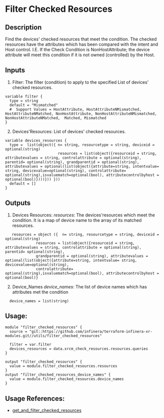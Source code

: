 # Filter Checked Resources

## Description
Find the devices' checked resources that meet the condition. The checked resources have the attributes which has been compared with the intent and Host control. I.E. If the Check Condition is NonHostAttribute; the device attribute will meet this condition if it is not owned (controlled) by the Host.

## Inputs
1. Filter: The filter (condition) to apply to the specified List of devices' checked resources. 
```
variable filter {
  type = string
  default = "Mismatched"
  #  Support Values = HostAttribute, HostAttributeNMismatched, HostAttributeNMatched, NonHostAttribute, NonHostAttributeNMismatched, NonHostAttributeNMatched,  Matched, Mismatched
}
```
2. Devices'Resources: List of devices' checked resources.
```
variable devices_resources {
  type =  list(object({ n= string, resourcetype = string, deviceid = optional(string)
                        resources = list(object({resourceid = string, attributevalues = string, controlattribute = optional(string), parentid= optional(string), grandparentid = optional(string), attributevalues = optional(list(object({attribute=string, intentvalue= string, devicevalue=optional(string), controlattribute= optional(string),isvaluematch=optional(bool), attributecontrolbyhost = optional(bool)})))})) }))
  default = []
}
```
## Outputs
1. Devices Resources: *resources*: The devices'resources which meet the condition. It is a map of device name to the array of its matched resources.
```
   resources = object ({  n= string, resourcetype = string, deviceid = optional(string)
              resources = list(object({resourceid = string, attributevalues = string, controlattribute = optional(string), parentid= optional(string), 
              grandparentid = optional(string), attributevalues = optional(list(object({attribute=string, intentvalue= string, devicevalue=optional(string),
              controlattribute= optional(string),isvaluematch=optional(bool), attributecontrolbyhost = optional(bool)}
```
2. Device_Names *device_names*: The list of device names which has attributes met the condition 
```
  device_names = list(string)
```
## Usage:
```
module "filter_checked_resources" {
  source = "git::https://github.com/infinera/terraform-infinera-xr-modules.git//utils/filter_checked_resources"

  filter = var.filter
  devices_resources = data.xrcm_check_resources.resources.queries
}

output "filter_checked_resources" {
  value = module.filter_checked_resources.resources
}
output "filter_checked_resources_device_names" {
  value = module.filter_checked_resources.device_names
}
```
## Usage References: 
* [get_and_filter_checked_resources](https://github.com/infinera/terraform-infinera-xr-modules/tree/main/utils/get_and_filter_checked_resources)